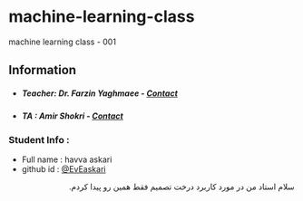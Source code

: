 # machine-learning-class

machine learning class - 001

## Information

- ##### Teacher: Dr. Farzin Yaghmaee - [Contact](mailto:f_yaghmaee@semnan.ac.ir)
- ##### TA : Amir Shokri - [Contact](mailto:amirsh.nll@gmail.com)

### Student Info :

- Full name : havva askari
- github id : [@EvEaskari](https://github.com/Eveaskari)

<div dir="rtl">
  سلام استاد من در مورد کاربرد درخت تصمیم فقط همین رو پیدا کردم.
  <br/>
  
  </div>
